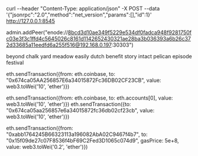 curl  --header "Content-Type: application/json" -X POST --data '{"jsonrpc":"2.0","method":"net_version","params":[],"id":1}' http://127.0.0.1:8545 

admin.addPeer("enode://8bcd3d10ae349f5229e534df0fadca948f9281750fc03e3f3c1ffd4c5645026c8161d1142652430321ae28ba3b036393a6b26c372d33685a11eedfd6a255f516@192.168.0.197:30303")

beyond chalk yard meadow easily dutch benefit story intact pelican episode festival

eth.sendTransaction({from: eth.coinbase, to: "0x674ca05AA256857E6a34015872Fc36DB02CF23CB", value: web3.toWei('10', 'ether')})

eth.sendTransaction({from: eth.coinbase, to: eth.accounts[0], value: web3.toWei('10', 'ether')})
eth.sendTransaction({to: "0x674ca05aa256857e6a34015872fc36db02cf23cb", value: web3.toWei('10', 'ether')})

eth.sendTransaction({from: "0xabb1764245B66323113a196082AbA02C9467f4b7", to: "0x15f09de27c07F8536f4bF69C2Fed3D1065c074d9", gasPrice: 5e+8, value: web3.toWei('0.2', 'ether')})